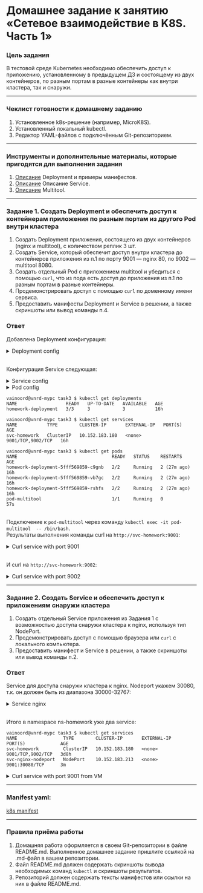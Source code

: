 # Домашнее задание к занятию «Сетевое взаимодействие в K8S. Часть 1»

### Цель задания

В тестовой среде Kubernetes необходимо обеспечить доступ к приложению, установленному в предыдущем ДЗ и состоящему из двух контейнеров, по разным портам в разные контейнеры как внутри кластера, так и снаружи.

------

### Чеклист готовности к домашнему заданию

1. Установленное k8s-решение (например, MicroK8S).
2. Установленный локальный kubectl.
3. Редактор YAML-файлов с подключённым Git-репозиторием.

------

### Инструменты и дополнительные материалы, которые пригодятся для выполнения задания

1. [Описание](https://kubernetes.io/docs/concepts/workloads/controllers/deployment/) Deployment и примеры манифестов.
2. [Описание](https://kubernetes.io/docs/concepts/services-networking/service/) Описание Service.
3. [Описание](https://github.com/wbitt/Network-MultiTool) Multitool.

------

### Задание 1. Создать Deployment и обеспечить доступ к контейнерам приложения по разным портам из другого Pod внутри кластера

1. Создать Deployment приложения, состоящего из двух контейнеров (nginx и multitool), с количеством реплик 3 шт.
2. Создать Service, который обеспечит доступ внутри кластера до контейнеров приложения из п.1 по порту 9001 — nginx 80, по 9002 — multitool 8080.
3. Создать отдельный Pod с приложением multitool и убедиться с помощью `curl`, что из пода есть доступ до приложения из п.1 по разным портам в разные контейнеры.
4. Продемонстрировать доступ с помощью `curl` по доменному имени сервиса.
5. Предоставить манифесты Deployment и Service в решении, а также скриншоты или вывод команды п.4.

### Ответ

Добавлена Deployment конфигурация:
<details>
<summary>Deployment config</summary>

```yaml
apiVersion: apps/v1
kind: Deployment
metadata:
  name: homework-deployment
  namespace: ns-homework
  labels:
    app: netology-task
spec:
  replicas: 3
  selector:
    matchLabels:
      app: netology-task
  template:
    metadata:
      labels:
        app: netology-task
    spec:
      containers:
      - name: nginx
        image: nginx:1.23.4
        ports:
        - containerPort: 80
      - name: multitool
        image: wbitt/network-multitool
        ports:
        - containerPort: 1180
        - containerPort: 11443
        env:
          - name: HTTP_PORT
            value: "1180"
          - name: HTTPS_PORT
            value: "11443"
```

</details>

\
Конфигурация Service следующая:

<details>
<summary>Service config</summary>

```yaml
apiVersion: v1
kind: Service
metadata:
  name: svc-homework
  namespace: ns-homework
spec:
  selector:
    app: netology-task
  ports:
    - name: nginx
      protocol: TCP
      port: 9001
      targetPort: 80
    - name: multitool-http
      protocol: TCP
      port: 9002
      targetPort: 1180
```

</details>

<details>
<summary>Pod config</summary>

```yaml
apiVersion: v1
kind: Pod
metadata:
  name: pod-multitool
  namespace: ns-homework
  labels:
    app: netology-sub-multitool
spec:
  containers:
  - name: multitool-2
    image: wbitt/network-multitool
    env:
      - name: HTTP_PORT
        value: "8099"
      - name: HTTPS_PORT
        value: "44399"
    ports:
    - containerPort: 8099
    - containerPort: 44399
```

</details>

```shell
vainoord@vnrd-mypc task3 $ kubectl get deployments               
NAME                  READY   UP-TO-DATE   AVAILABLE   AGE
homework-deployment   3/3     3            3           16h

vainoord@vnrd-mypc task3 $ kubectl get services   
NAME           TYPE        CLUSTER-IP       EXTERNAL-IP   PORT(S)             AGE
svc-homework   ClusterIP   10.152.183.180   <none>        9001/TCP,9002/TCP   16h

vainoord@vnrd-mypc task3 $ kubectl get pods
NAME                                   READY   STATUS    RESTARTS      AGE
homework-deployment-5fff569859-c9gnb   2/2     Running   2 (27m ago)   16h
homework-deployment-5fff569859-vb7gc   2/2     Running   2 (27m ago)   16h
homework-deployment-5fff569859-rshfs   2/2     Running   2 (27m ago)   16h
pod-multitool                          1/1     Running   0             57s
```

\
Подключение к `pod-multitool` через команду `kubectl exec -it pod-multitool  -- /bin/bash`.\
Результаты выполнения команды curl на `http://svc-homework:9001`:

<details>
<summary>Curl service with port 9001</summary>

```shell
bash-5.1# curl http://svc-homework:9001
<!DOCTYPE html>
<html>
<head>
<title>Welcome to nginx!</title>
<style>
html { color-scheme: light dark; }
body { width: 35em; margin: 0 auto;
font-family: Tahoma, Verdana, Arial, sans-serif; }
</style>
</head>
<body>
<h1>Welcome to nginx!</h1>
<p>If you see this page, the nginx web server is successfully installed and
working. Further configuration is required.</p>

<p>For online documentation and support please refer to
<a href="http://nginx.org/">nginx.org</a>.<br/>
Commercial support is available at
<a href="http://nginx.com/">nginx.com</a>.</p>

<p><em>Thank you for using nginx.</em></p>
</body>
</html>
bash-5.1# curl http://svc-homework:9002
curl: (7) Failed to connect to svc-homework port 9002 after 1 ms: Connection refused
bash-5.1# exit
exit
command terminated with exit code 7
vainoord@vnrd-mypc task3 $ vim netology-service.yaml 
vainoord@vnrd-mypc task3 $ kubectl apply -f netology-service.yaml 
service/svc-homework configured
vainoord@vnrd-mypc task3 $ kubectl exec -i -t pod-multitool -- /bin/bash
bash-5.1# curl http://svc-homework:9001
<!DOCTYPE html>
<html>
<head>
<title>Welcome to nginx!</title>
<style>
html { color-scheme: light dark; }
body { width: 35em; margin: 0 auto;
font-family: Tahoma, Verdana, Arial, sans-serif; }
</style>
</head>
<body>
<h1>Welcome to nginx!</h1>
<p>If you see this page, the nginx web server is successfully installed and
working. Further configuration is required.</p>

<p>For online documentation and support please refer to
<a href="http://nginx.org/">nginx.org</a>.<br/>
Commercial support is available at
<a href="http://nginx.com/">nginx.com</a>.</p>

<p><em>Thank you for using nginx.</em></p>
</body>
</html>
```

</details>

\
И curl на `http://svc-homework:9002`:

<details>
<summary>Curl service with port 9002</summary>

```shell
bash-5.1# curl http://svc-homework:9002
WBITT Network MultiTool (with NGINX) - homework-deployment-5fff569859-vb7gc - 10.1.128.253 - HTTP: 1180 , HTTPS: 11443 . (Formerly praqma/network-multitool)
```

</details>

------

### Задание 2. Создать Service и обеспечить доступ к приложениям снаружи кластера

1. Создать отдельный Service приложения из Задания 1 с возможностью доступа снаружи кластера к nginx, используя тип NodePort.
2. Продемонстрировать доступ с помощью браузера или `curl` с локального компьютера.
3. Предоставить манифест и Service в решении, а также скриншоты или вывод команды п.2.


### Ответ

Service для доступа снаружи кластера к nginx. Nodeport укажем 30080, т.к. он должен быть из диапазона 30000-32767:

<details>
<summary>Service nginx</summary>

```yaml
apiVersion: v1
kind: Service
metadata:
  name: svc-nginx-nodeport
  namespace: ns-homework
spec:
  selector:
    app: netology-task
  ports:
    - name: nginx
      protocol: TCP
      port: 9001
      targetPort: 80
      nodeport: 30080
  type: NodePort
  ```

</details>

\
Итого в namespace ns-homework уже два service:

```shell
vainoord@vnrd-mypc task3 $ kubectl get services                        
NAME                 TYPE        CLUSTER-IP       EXTERNAL-IP   PORT(S)             AGE
svc-homework         ClusterIP   10.152.183.180   <none>        9001/TCP,9002/TCP   3d8h
svc-nginx-nodeport   NodePort    10.152.183.213   <none>        9001:30080/TCP      3m
```

<details>
<summary>Curl service with port 9001 from VM</summary>

```shell
ubuntu@ubuntu-mk8s:~$ curl http://svc-nginx-nodeport:9001
<!DOCTYPE html>
<html>
<head>
<title>Welcome to nginx!</title>
<style>
html { color-scheme: light dark; }
body { width: 35em; margin: 0 auto;
font-family: Tahoma, Verdana, Arial, sans-serif; }
</style>
</head>
<body>
<h1>Welcome to nginx!</h1>
<p>If you see this page, the nginx web server is successfully installed and
working. Further configuration is required.</p>

<p>For online documentation and support please refer to
<a href="http://nginx.org/">nginx.org</a>.<br/>
Commercial support is available at
<a href="http://nginx.com/">nginx.com</a>.</p>

<p><em>Thank you for using nginx.</em></p>
</body>
</html>
```

</details>

--- 

### Manifest yaml:

[k8s manifest](k8s.yaml)

------

### Правила приёма работы

1. Домашняя работа оформляется в своем Git-репозитории в файле README.md. Выполненное домашнее задание пришлите ссылкой на .md-файл в вашем репозитории.
2. Файл README.md должен содержать скриншоты вывода необходимых команд `kubectl` и скриншоты результатов.
3. Репозиторий должен содержать тексты манифестов или ссылки на них в файле README.md.